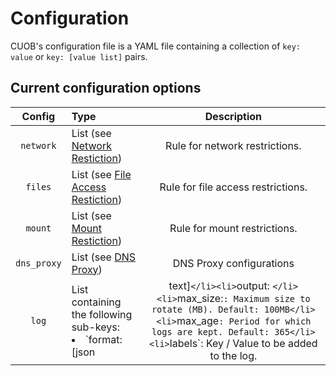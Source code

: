 # Configuration

CUOB's configuration file is a YAML file containing a collection of `key: value` or `key: [value list]` pairs.

## Current configuration options

| Config | Type | Description |
|:------:|:----|:-----------:|
| `network` | List (see [Network Restiction](./network-restriction/configuration.md)) | Rule for network restrictions. |
| `files` | List (see [File Access Restiction](./file-access-restriction/configuration.md)) | Rule for file access restrictions. |
| `mount` | List (see [Mount Restiction](./mount-restriction/configuration.md)) | Rule for mount restrictions. |
| `dns_proxy` | List (see [DNS Proxy](./dns_proxy.md)) | DNS Proxy configurations |
| `log` | List containing the following sub-keys: <br><li>`format: [json|text]`</li><li>`output: <path>`</li><li>`max_size:`: Maximum size to rotate (MB). Default: 100MB</li><li>`max_age`: Period for which logs are kept. Default: 365</li><li>`labels`: Key / Value to be added to the log.</li>| Log configuration. |